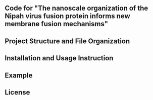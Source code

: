 ## Code for "The nanoscale organization of the Nipah virus fusion protein informs new membrane fusion mechanisms"

## Project Structure and File Organization

## Installation and Usage Instruction


## Example


## License

